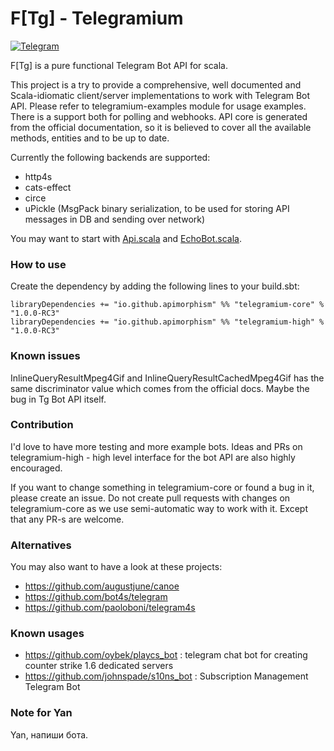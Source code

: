 # F[Tg] - Telegramium

[![Telegram](https://img.shields.io/badge/Telegram%20Bot%20API-4.7%20(March%2030%2C%202020)-blue)](https://core.telegram.org/bots/api#recent-changes)


F[Tg] is a pure functional Telegram Bot API for scala.

This project is a try to provide a comprehensive, well documented and Scala-idiomatic client/server implementations to work with Telegram Bot API. Please refer to telegramium-examples module for usage examples. There is a support both for polling and webhooks.
API core is generated from the official documentation, so it is believed to cover all the available methods, entities and to be up to date.

Currently the following backends are supported:

- http4s
- cats-effect
- circe
- uPickle (MsgPack binary serialization, to be used for storing API messages in DB and sending over network)

You may want to start with [Api.scala](telegramium-core/src/main/scala/telegramium/bots/client/Api.scala) and [EchoBot.scala](telegramium-examples/src/main/scala/telegramium/bots/examples/EchoBot.scala).

### How to use
Create the dependency by adding the following lines to your build.sbt:

```
libraryDependencies += "io.github.apimorphism" %% "telegramium-core" % "1.0.0-RC3"
libraryDependencies += "io.github.apimorphism" %% "telegramium-high" % "1.0.0-RC3"
```

### Known issues

InlineQueryResultMpeg4Gif and InlineQueryResultCachedMpeg4Gif
has the same discriminator value which comes from the official docs. Maybe the bug in Tg Bot API itself.

### Contribution

I'd love to have more testing and more example bots. Ideas and PRs on telegramium-high -
high level interface for the bot API are also highly encouraged.

If you want to change something in telegramium-core or found a bug in it, please create an issue.
Do not create pull requests with changes on telegramium-core as we use semi-automatic way to work with it.
Except that any PR-s are welcome.

### Alternatives

You may also want to have a look at these projects:
* https://github.com/augustjune/canoe
* https://github.com/bot4s/telegram
* https://github.com/paoloboni/telegram4s

### Known usages

* https://github.com/oybek/playcs_bot : telegram chat bot for creating counter strike 1.6 dedicated servers
* https://github.com/johnspade/s10ns_bot : Subscription Management Telegram Bot

### Note for Yan

Yan, напиши бота.
